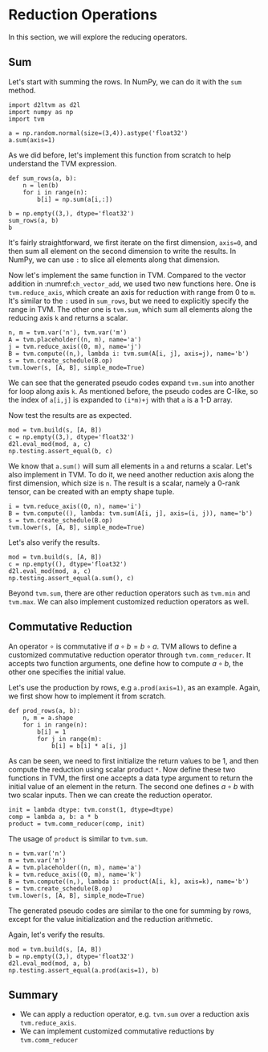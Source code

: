 # Reduction Operations

In this section, we will explore the reducing operators.

## Sum

Let's start with summing the rows. In NumPy, we can do it with the `sum` method.

```{.python .input  n=29}
import d2ltvm as d2l
import numpy as np
import tvm

a = np.random.normal(size=(3,4)).astype('float32')
a.sum(axis=1)
```

As we did before, let's implement this function from scratch to help understand the TVM expression.

```{.python .input  n=2}
def sum_rows(a, b):
    n = len(b)
    for i in range(n):
        b[i] = np.sum(a[i,:])

b = np.empty((3,), dtype='float32')
sum_rows(a, b)
b
```

It's fairly straightforward, we first iterate on the first dimension, `axis=0`, and then sum all element on the second dimension to write the results. In NumPy, we can use `:` to slice all elements along that dimension.

Now let's implement the same function in TVM. Compared to the vector addition in :numref:`ch_vector_add`, we used two new functions here. One is `tvm.reduce_axis`, which create an axis for reduction with range from 0 to `m`. It's similar to the `:` used in `sum_rows`, but we need to explicitly specify the range in TVM. The other one is `tvm.sum`, which sum all elements along the reducing axis `k` and returns a scalar.

```{.python .input  n=30}
n, m = tvm.var('n'), tvm.var('m')
A = tvm.placeholder((n, m), name='a')
j = tvm.reduce_axis((0, m), name='j')
B = tvm.compute((n,), lambda i: tvm.sum(A[i, j], axis=j), name='b')
s = tvm.create_schedule(B.op)
tvm.lower(s, [A, B], simple_mode=True)
```

We can see that the generated pseudo codes expand `tvm.sum` into another for loop along axis `k`. As mentioned before, the pseudo codes are C-like, so the index of `a[i,j]` is expanded to `(i*m)+j` with that `a` is a 1-D array.

Now test the results are as expected.

```{.python .input  n=5}
mod = tvm.build(s, [A, B])
c = np.empty((3,), dtype='float32')
d2l.eval_mod(mod, a, c)
np.testing.assert_equal(b, c)
```

We know that `a.sum()` will sum all elements in `a` and returns a scalar. Let's also implement in TVM. To do it, we need another reduction axis along the first dimension, which size is `n`. The result is a scalar, namely a 0-rank tensor, can be created with an empty shape tuple.

```{.python .input  n=31}
i = tvm.reduce_axis((0, n), name='i')
B = tvm.compute((), lambda: tvm.sum(A[i, j], axis=(i, j)), name='b')
s = tvm.create_schedule(B.op)
tvm.lower(s, [A, B], simple_mode=True)
```

Let's also verify the results.

```{.python .input  n=17}
mod = tvm.build(s, [A, B])
c = np.empty((), dtype='float32')
d2l.eval_mod(mod, a, c)
np.testing.assert_equal(a.sum(), c)
```

Beyond `tvm.sum`, there are other reduction operators such as `tvm.min` and `tvm.max`. We can also implement customized reduction operators as well.

## Commutative Reduction

An operator $\circ$ is commutative if $a\circ b = b\circ a$. TVM allows to define a customized commutative reduction operator through `tvm.comm_reducer`. It accepts two function arguments, one define how to compute $a\circ b$, the other one specifies the initial value.

Let's use the production by rows, e.g `a.prod(axis=1)`, as an example. Again, we first show how to implement it from scratch.

```{.python .input  n=25}
def prod_rows(a, b):
    n, m = a.shape
    for i in range(n):
        b[i] = 1
        for j in range(m):
            b[i] = b[i] * a[i, j]
```

As can be seen, we need to first initialize the return values to be 1, and then compute the reduction using scalar product `*`. Now define these two functions in TVM, the first one accepts a data type argument to return the initial value of an element in the return. The second one defines $a\circ b$ with two scalar inputs. Then we can create the reduction operator.

```{.python .input}
init = lambda dtype: tvm.const(1, dtype=dtype)
comp = lambda a, b: a * b
product = tvm.comm_reducer(comp, init)
```

The usage of `product` is similar to `tvm.sum`.

```{.python .input  n=26}
n = tvm.var('n')
m = tvm.var('m')
A = tvm.placeholder((n, m), name='a')
k = tvm.reduce_axis((0, m), name='k')
B = tvm.compute((n,), lambda i: product(A[i, k], axis=k), name='b')
s = tvm.create_schedule(B.op)
tvm.lower(s, [A, B], simple_mode=True)
```

The generated pseudo codes are similar to the one for summing by rows, except for the value initialization and the reduction arithmetic.

Again, let's verify the results.

```{.python .input  n=28}
mod = tvm.build(s, [A, B])
b = np.empty((3,), dtype='float32')
d2l.eval_mod(mod, a, b)
np.testing.assert_equal(a.prod(axis=1), b)
```

## Summary

- We can apply a reduction operator, e.g. `tvm.sum` over a reduction axis `tvm.reduce_axis`.
- We can implement customized commutative reductions by `tvm.comm_reducer`

